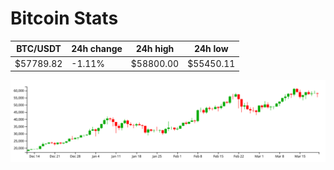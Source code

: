 # Bitcoin Stats

BTC/USDT|24h change|24h high|24h low|
|---|---|---|---|
|$57789.82|-1.11%|$58800.00|$55450.11|

<img src="./chart.svg">
